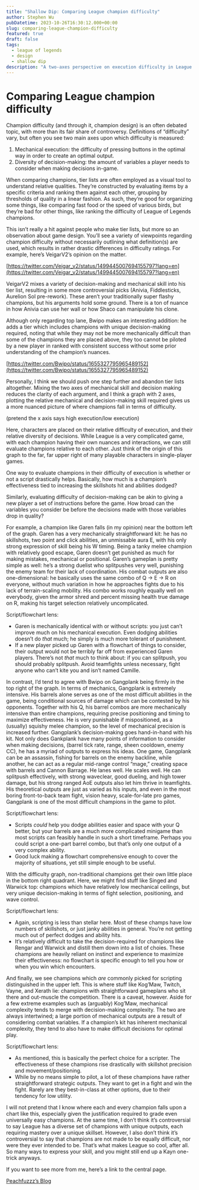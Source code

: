 ```yaml
---
title: "Shallow Dip: Comparing League champion difficulty"
author: Stephen Wu
pubDatetime: 2023-10-26T16:30:12.000+00:00
slug: comparing-league-champion-difficulty
featured: true
draft: false
tags:
  - league of legends
  - design
  - shallow dip
description: "A two-axes perspective on execution difficulty in League of Legends"
---
```


# Comparing League champion difficulty

Champion difficulty (and through it, champion design) is an often debated topic, with more than its fair share of controversy. Definitions of “difficulty” vary, but often you see two main axes upon which difficulty is measured:

1. Mechanical execution: the difficulty of pressing buttons in the optimal way in order to create an optimal output.
2. Diversity of decision-making: the amount of variables a player needs to consider when making decisions in-game.

When comparing champions, tier lists are often employed as a visual tool to understand relative qualities. They’re constructed by evaluating items by a specific criteria and ranking them against each other, grouping by thresholds of quality in a linear fashion. As such, they’re good for organizing some things, like comparing fast food or the speed of various birds, but they’re bad for other things, like ranking the difficulty of League of Legends champions.

This isn’t really a hit against people who make tier lists, but more so an observation about game design. You’ll see a variety of viewpoints regarding champion difficulty without necessarily outlining what definition(s) are used, which results in rather drastic differences in difficulty ratings. For example, here’s VeigarV2’s opinion on the matter.

[https://twitter.com/Veigar_v2/status/1499445007694155797?lang=en](https://twitter.com/Veigar_v2/status/1499445007694155797?lang=en)

VeigarV2 mixes a variety of decision-making and mechanical skill into his tier list, resulting in some more controversial picks (Anivia, Fiddlesticks, Aurelion Sol pre-rework). These aren’t your traditionally super flashy champions, but his arguments hold some ground. There is a ton of nuance in how Anivia can use her wall or how Shaco can manipulate his clone.

Although only regarding top lane, Bwipo makes an interesting addition: he adds a tier which includes champions with unique decision-making required, noting that while they may not be more mechanically difficult than some of the champions they are placed above, they too cannot be piloted by a new player in ranked with consistent success without some prior understanding of the champion’s nuances.

[https://twitter.com/Bwipo/status/1655327795965489152](https://twitter.com/Bwipo/status/1655327795965489152)

Personally, I think we should push one step further and abandon tier lists altogether. Mixing the two axes of mechanical skill and decision making reduces the clarity of each argument, and I think a graph with 2 axes, plotting the relative mechanical and decision-making skill required gives us a more nuanced picture of where champions fall in terms of difficulty.

<!-- ![Untitled](Comparing%20League%20champion%20difficulty%20a33b5edb3a644a35bb2579355b36854f/Untitled.png) -->

(pretend the x axis says high execution/low execution)

Here, characters are placed on their relative difficulty of execution, and their relative diversity of decisions. While League is a very complicated game, with each champion having their own nuances and interactions, we can still evaluate champions relative to each other. Just think of the origin of this graph to the far, far upper right of many playable characters in single-player games.

One way to evaluate champions in their difficulty of execution is whether or not a script drastically helps. Basically, how much is a champion’s effectiveness tied to increasing the skillshots hit and abilities dodged?

Similarly, evaluating difficulty of decision-making can be akin to giving a new player a set of instructions before the game. How broad can the variables you consider be before the decisions made with those variables drop in quality?

For example, a champion like Garen falls (in my opinion) near the bottom left of the graph. Garen has a very mechanically straightforward kit: he has no skillshots, two point and click abilities, an unmissable aura E, with his only strong expression of skill being his W timing. Being a tanky melee champion with relatively good escape, Garen doesn’t get punished as much for making mistakes, mechanical or positional. Garen’s gameplan is pretty simple as well: he’s a strong duelist who splitpushes very well, punishing the enemy team for their lack of coordination. His combat outputs are also one-dimensional: he basically uses the same combo of Q → E → R on everyone, without much variation in how he approaches fights due to his lack of terrain-scaling mobility. His combo works roughly equally well on everybody, given the armor shred and percent missing health true damage on R, making his target selection relatively uncomplicated.

Script/flowchart lens:

- Garen is mechanically identical with or without scripts: you just can’t improve much on his mechanical execution. Even dodging abilities doesn’t do _that_ much; he simply is much more tolerant of punishment.
- If a new player picked up Garen with a flowchart of things to consider, their output would not be terribly far off from experienced Garen players. There’s not _that_ much to think about: if you can splitpush, you should probably splitpush. Avoid teamfights unless necessary, fight anyone who can’t kite you and isn’t named Camille.

In contrast, I’d tend to agree with Bwipo on Gangplank being firmly in the top right of the graph. In terms of mechanics, Gangplank is extremely intensive. His barrels alone serves as one of the most difficult abilities in the game, being conditional sources of damage which can be contested by his opponents. Together with his Q, his barrel combos are more mechanically intensive than entire champions, requiring precise positioning and timing to maximize effectiveness. He is very punishable if mispositioned, as a (usually) squishy melee champion, so the level of mechanical precision is increased further. Gangplank’s decision-making goes hand-in-hand with his kit. Not only does Gankplank have many points of information to consider when making decisions, (barrel tick rate, range, sheen cooldown, enemy CC), he has a myriad of outputs to express his ideas. One game, Gangplank can be an assassin, fishing for barrels on the enemy backline, while another, he can act as a regular mid-range control “mage,” creating space with barrels and Cannon Barrage. He lanes well. He scales well. He can splitpush effectively, with strong waveclear, good dueling, and high tower damage, but his strong ranged AoE outputs also let him thrive in teamfights. His theoretical outputs are just as varied as his inputs, and even in the most boring front-to-back team fight, vision heavy, scale-for-late pro games, Gangplank is one of the most difficult champions in the game to pilot.

Script/flowchart lens:

- Scripts _could_ help you dodge abilities easier and space with your Q better, but your barrels are a much more complicated minigame than most scripts can feasibly handle in such a short timeframe. Perhaps you could script a one-part barrel combo, but that’s only one output of a very complex ability.
- Good luck making a flowchart comprehensive enough to cover the majority of situations, yet still simple enough to be useful.

With the difficulty graph, non-traditional champions get their own little place in the bottom right quadrant. Here, we might find stuff like Singed and Warwick top: champions which have relatively low mechanical ceilings, but very unique decision-making in terms of fight selection, positioning, and wave control.

Script/flowchart lens:

- Again, scripting is less than stellar here. Most of these champs have low numbers of skillshots, or just janky abilities in general. You’re not getting much out of perfect dodges and ability hits.
- It’s relatively difficult to take the decision-required for champions like Rengar and Warwick and distill them down into a list of choies. These champions are heavily reliant on instinct and experience to maximize their effectiveness: no flowchart is specific enough to tell you how or when you win which encounters.

And finally, we see champions which _are_ commonly picked for scripting distinguished in the upper left. This is where stuff like Kog’Maw, Twitch, Vayne, and Xerath lie: champions with straightforward gameplans who sit there and out-muscle the competition. There is a caveat, however. Aside for a few extreme examples such as (arguably) Kog’Maw, mechanical complexity tends to merge with decision-making complexity. The two are always intertwined; a large portion of mechanical outputs are a result of considering combat variables. If a champion’s kit has inherent mechanical complexity, they tend to also have to make difficult decisions for optimal play.

Script/flowchart lens:

- As mentioned, this is basically the perfect choice for a scripter. The effectiveness of these champions rise drastically with skillshot precision and movement/positioning.
- While by no means simple to pilot, a lot of these champions have rather straightforward strategic outputs. They want to get in a fight and win the fight. Rarely are they best-in-class at other options, due to their tendency for low utility.

I will not pretend that I know where each and every champion falls upon a chart like this, especially given the justification required to grade even universally easy champions. At the same time, I don’t think it’s controversial to say League has a diverse set of champions with unique outputs, each requiring mastery over a unique skillset. However, I also don’t think it’s controversial to say that champions are not made to be equally difficult, nor were they ever intended to be. That’s what makes League so cool, after all. So many ways to express your skill, and you might still end up a Kayn one-trick anyways.

If you want to see more from me, here’s a link to the central page.

[Peachfuzzz’s Blog](https://www.notion.so/Peachfuzzz-s-Blog-bbe661cfc74c49c280059518792813ab?pvs=21)
